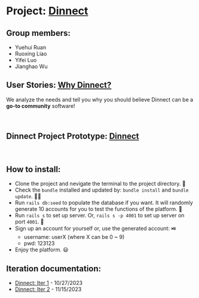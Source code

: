 # Project: [Dinnect ](https://blooming-mesa-33682-02a98668ba0d.herokuapp.com/) 
## Group members:
- Yuehui Ruan
- Ruoxing Liao
- Yifei Luo
- Jianghao Wu


## User Stories: [Why Dinnect?](DINNECT_README.md)
We analyze the needs and tell you why you should believe Dinnect can be a __go-to community__ software!

<br>

## Dinnect Project Prototype: [Dinnect](https://blooming-mesa-33682-02a98668ba0d.herokuapp.com/)
<br>

## How to install:
- Clone the project and nevigate the terminal to the project directory. 🤔
- Check the `bundle` installed and updated by: `bundle install` and `bundle update`. 👷‍♂️
- Run `rails db:seed` to populate the database if you want. It will randomly generate 10 accounts for you to test the functions of the platform. 🌳
- Run `rails s` to set up server. Or, `rails s -p 4001` to set up server on port `4001`. 🚰
- Sign up an account for yourself or, use the generated account: ⏯️
  - username: userX (where X can be 0 ~ 9)
  - pwd: 123123
- Enjoy the platform. 😃

## Iteration documentation:
- [Dinnect: Iter 1]( https://github.com/Ricky-lab/Dinnect/blob/main/iter1.md) - 10/27/2023
- [Dinnect: Iter 2](https://github.com/Ricky-lab/Dinnect/blob/iter2/README.md) - 11/15/2023
  

